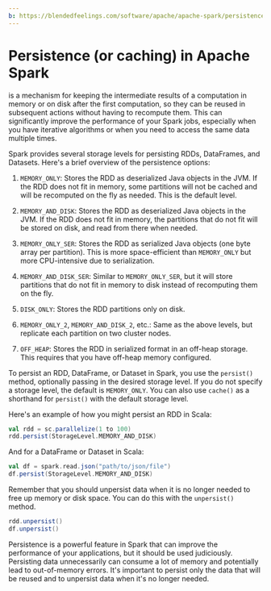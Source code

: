 ```yaml
---
b: https://blendedfeelings.com/software/apache/apache-spark/persistence.md
---
```


# Persistence (or caching) in Apache Spark 
is a mechanism for keeping the intermediate results of a computation in memory or on disk after the first computation, so they can be reused in subsequent actions without having to recompute them. This can significantly improve the performance of your Spark jobs, especially when you have iterative algorithms or when you need to access the same data multiple times.

Spark provides several storage levels for persisting RDDs, DataFrames, and Datasets. Here's a brief overview of the persistence options:

1. `MEMORY_ONLY`: Stores the RDD as deserialized Java objects in the JVM. If the RDD does not fit in memory, some partitions will not be cached and will be recomputed on the fly as needed. This is the default level.

2. `MEMORY_AND_DISK`: Stores the RDD as deserialized Java objects in the JVM. If the RDD does not fit in memory, the partitions that do not fit will be stored on disk, and read from there when needed.

3. `MEMORY_ONLY_SER`: Stores the RDD as serialized Java objects (one byte array per partition). This is more space-efficient than `MEMORY_ONLY` but more CPU-intensive due to serialization.

4. `MEMORY_AND_DISK_SER`: Similar to `MEMORY_ONLY_SER`, but it will store partitions that do not fit in memory to disk instead of recomputing them on the fly.

5. `DISK_ONLY`: Stores the RDD partitions only on disk.

6. `MEMORY_ONLY_2`, `MEMORY_AND_DISK_2`, etc.: Same as the above levels, but replicate each partition on two cluster nodes.

7. `OFF_HEAP`: Stores the RDD in serialized format in an off-heap storage. This requires that you have off-heap memory configured.

To persist an RDD, DataFrame, or Dataset in Spark, you use the `persist()` method, optionally passing in the desired storage level. If you do not specify a storage level, the default is `MEMORY_ONLY`. You can also use `cache()` as a shorthand for `persist()` with the default storage level.

Here's an example of how you might persist an RDD in Scala:

```scala
val rdd = sc.parallelize(1 to 100)
rdd.persist(StorageLevel.MEMORY_AND_DISK)
```

And for a DataFrame or Dataset in Scala:

```scala
val df = spark.read.json("path/to/json/file")
df.persist(StorageLevel.MEMORY_AND_DISK)
```

Remember that you should unpersist data when it is no longer needed to free up memory or disk space. You can do this with the `unpersist()` method.

```scala
rdd.unpersist()
df.unpersist()
```

Persistence is a powerful feature in Spark that can improve the performance of your applications, but it should be used judiciously. Persisting data unnecessarily can consume a lot of memory and potentially lead to out-of-memory errors. It's important to persist only the data that will be reused and to unpersist data when it's no longer needed.